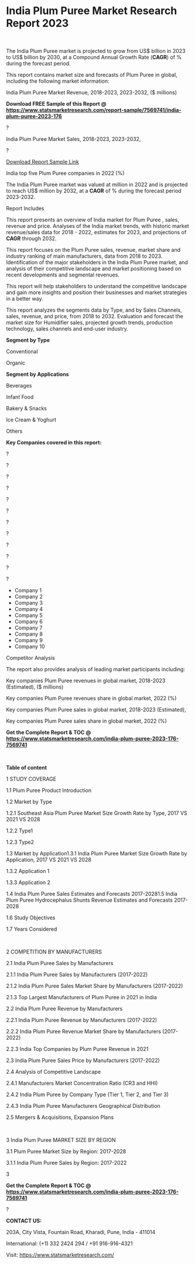 <h1>India Plum Puree Market Research Report 2023</h1><br/><p>The India Plum Puree market is projected to grow from US$ billion in 2023 to US$ billion by 2030, at a Compound Annual Growth Rate (<strong>CAGR</strong>) of % during the forecast period.</p>
 
 
 
 <p>This report contains market size and forecasts of Plum Puree in global, including the following market information:</p>
 
 
 
 <p>India Plum Puree Market Revenue, 2018-2023, 2023-2032, ($ millions)</p>
 
 
 
 <div><b>Download FREE Sample of this Report @ <a href="https://www.statsmarketresearch.com/download-free-sample/7569741/india-plum-puree-2023-176">https://www.statsmarketresearch.com/report-sample/7569741/india-plum-puree-2023-176</a></b></div>
 
 
 
 <p>? </p>
 
 
 
 <p>India Plum Puree Market Sales, 2018-2023, 2023-2032,</p>
 
 
 
 <p>? </p>
 
 
 
 <p><a href="https://www.statsmarketresearch.com/download-free-sample/7569741/india-plum-puree-2023-176">Download Report Sample Link</a></p>
 
 
 
 <p>India top five Plum Puree companies in 2022 (%)</p>
 
 
 
 <p>The India Plum Puree market was valued at million in 2022 and is projected to reach US$ million by 2032, at a <strong>CAGR</strong> of % during the forecast period 2023-2032.</p>
 
 
 
 <p>Report Includes</p>
 
 
 
 <p>This report presents an overview of India market for Plum Puree , sales, revenue and price. Analyses of the India market trends, with historic market revenue/sales data for 2018 - 2022, estimates for 2023, and projections of <strong>CAGR</strong> through 2032.</p>
 
 
 
 <p>This report focuses on the Plum Puree sales, revenue, market share and industry ranking of main manufacturers, data from 2018 to 2023. Identification of the major stakeholders in the India Plum Puree market, and analysis of their competitive landscape and market positioning based on recent developments and segmental revenues.</p>
 
 
 
 <p>This report will help stakeholders to understand the competitive landscape and gain more insights and position their businesses and market strategies in a better way.</p>
 
 
 
 <p>This report analyzes the segments data by Type, and by Sales Channels, sales, revenue, and price, from 2018 to 2032. Evaluation and forecast the market size for Humidifier sales, projected growth trends, production technology, sales channels and end-user industry.</p>
 
 
 
 <p><strong>Segment by Type</strong></p>
 
 
 
 <p>Conventional</p>
 
 
 
 <p>Organic</p>
 
 
 
 <p><strong>Segment <strong><strong>by Applications</strong></strong></strong></p>
 
 
 
 <p>Beverages</p>
 
 
 
 <p>Infant Food</p>
 
 
 
 <p>Bakery & Snacks</p>
 
 
 
 <p>Ice Cream & Yoghurt</p>
 
 
 
 <p>Others</p>
 
 
 
 <p><strong>Key Companies covered in this report:</strong></p>
 
 
 
 <p>? </p>
 
 
 
 <p>? </p>
 
 
 
 <p>? </p>
 
 
 
 <p>? </p>
 
 
 
 <p>? </p>
 
 
 
 <p>? </p>
 
 
 
 <p>? </p>
 
 
 
 <p>? </p>
 
 
 
 <p>? </p>
 
 
 
 <p>? </p>
 
 
 
 <p>? </p>
 
 
 
 <p>? </p>
 
 
 
 <ul>
 
 <li>Company 1</li>
 
 <li>Company 2</li>
 
 <li>Company 3</li>
 
 <li>Company 4</li>
 
 <li>Company 5</li>
 
 <li>Company 6</li>
 
 <li>Company 7</li>
 
 <li>Company 8</li>
 
 <li>Company 9</li>
 
 <li>Company 10</li>
 
 </ul>
 
 
 
 <p>Competitor Analysis</p>
 
 
 
 <p>The report also provides analysis of leading market participants including:</p>
 
 
 
 <p>Key companies Plum Puree revenues in global market, 2018-2023 (Estimated), ($ millions)</p>
 
 
 
 <p>Key companies Plum Puree revenues share in global market, 2022 (%)</p>
 
 
 
 <p>Key companies Plum Puree sales in global market, 2018-2023 (Estimated),</p>
 
 
 
 <p>Key companies Plum Puree sales share in global market, 2022 (%)</p>
 
 
 
 <div><b>Get the Complete Report & TOC @ <a href="https://www.statsmarketresearch.com/india-plum-puree-2023-176-7569741">https://www.statsmarketresearch.com/india-plum-puree-2023-176-7569741</a></b></div>
 
 
 
 <p><br />
 
 <b>Table of content</b></p>
 
 
 
 <p>1 STUDY COVERAGE<br />
 
 1.1 Plum Puree Product Introduction<br />
 
 1.2 Market by Type<br />
 
 1.2.1 Southeast Asia Plum Puree Market Size Growth Rate by Type, 2017 VS 2021 VS 2028<br />
 
 1.2.2 Type1<br />
 
 1.2.3 Type2<br />
 
 1.3 Market by Application1.3.1 India Plum Puree Market Size Growth Rate by Application, 2017 VS 2021 VS 2028<br />
 
 1.3.2 Application 1<br />
 
 1.3.3 Application 2<br />
 
 1.4 India Plum Puree Sales Estimates and Forecasts 2017-20281.5 India Plum Puree Hydrocephalus Shunts Revenue Estimates and Forecasts 2017-2028<br />
 
 1.6 Study Objectives<br />
 
 1.7 Years Considered<br />
 
 <br />
 
 2 COMPETITION BY MANUFACTURERS<br />
 
 2.1 India Plum Puree Sales by Manufacturers<br />
 
 2.1.1 India Plum Puree Sales by Manufacturers (2017-2022)<br />
 
 2.1.2 India Plum Puree Sales Market Share by Manufacturers (2017-2022)<br />
 
 2.1.3 Top Largest Manufacturers of Plum Puree in 2021 in India<br />
 
 2.2 India Plum Puree Revenue by Manufacturers<br />
 
 2.2.1 India Plum Puree Revenue by Manufacturers (2017-2022)<br />
 
 2.2.2 India Plum Puree Revenue Market Share by Manufacturers (2017-2022)<br />
 
 2.2.3 India Top Companies by Plum Puree Revenue in 2021<br />
 
 2.3 India Plum Puree Sales Price by Manufacturers (2017-2022)<br />
 
 2.4 Analysis of Competitive Landscape<br />
 
 2.4.1 Manufacturers Market Concentration Ratio (CR3 and HHI)<br />
 
 2.4.2 India Plum Puree by Company Type (Tier 1, Tier 2, and Tier 3)<br />
 
 2.4.3 India Plum Puree Manufacturers Geographical Distribution<br />
 
 2.5 Mergers & Acquisitions, Expansion Plans<br />
 
 <br />
 
 3 India Plum Puree MARKET SIZE BY REGION<br />
 
 3.1 Plum Puree Market Size by Region: 2017-2028<br />
 
 3.1.1 India Plum Puree Sales by Region: 2017-2022<br />
 
 3</p>
 
 
 
 <div><b>Get the Complete Report & TOC @ <a href="https://www.statsmarketresearch.com/india-plum-puree-2023-176-7569741">https://www.statsmarketresearch.com/india-plum-puree-2023-176-7569741</a></b></div>
 
 
 
 <p>? </p>
 
 
 
 <p><b>CONTACT US:</b><br />
 
 203A, City Vista, Fountain Road, Kharadi, Pune, India - 411014<br />
 
 International: (+1) 332 2424 294 / +91 916-916-4321<br />
 
 Visit: <a href="https://www.statsmarketresearch.com/">https://www.statsmarketresearch.com/</a></p>